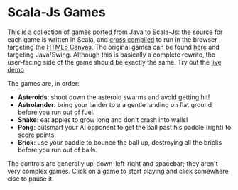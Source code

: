 <h1>Scala-Js Games</h1>
<p>
    This is a collection of games ported from Java to Scala-Js: the
    <a href="https://github.com/lihaoyi/scala-js-games/blob/master/src/main/scala/example/Asteroids.scala">
    source</a> for each game is written in Scala, and <a href="http://lampwww.epfl.ch/~doeraene/scala-js/">
    cross compiled</a> to run in the browser targeting the <a href="https://developer.mozilla.org/en-US/docs/HTML/Canvas">
    HTML5 Canvas</a>. The original games can be found <a href="https://github.com/lihaoyi/Java-Games/blob/master/GameLibrary/GameLibrary.java">
    here</a> and targeting Java/Swing. Although this is basically a
    complete rewrite, the user-facing side of the game should be exactly
    the same. Try out the <a href="http://lihaoyi.github.io/scala-js-games/">live demo</a>
</p>

<p>
    The games are, in order:

<ul>
    <li><b>Asteroids</b>: shoot down the asteroid swarms and avoid getting hit!</li>
    <li><b>Astrolander</b>: bring your lander to a a gentle landing on flat ground before you run out of fuel.</li>
    <li><b>Snake</b>: eat apples to grow long and don't crash into walls!</li>
    <li><b>Pong</b>: outsmart your AI opponent to get the ball past his paddle (right) to score points!</li>
    <li><b>Brick</b>: use your paddle to bounce the ball up, destroying all the bricks before you run out of balls.</li>
</ul>

<p>
    The controls are generally up-down-left-right and spacebar; they
    aren't very complex games. Click on a game to start playing and click
    somewhere else to pause it.
</p>
